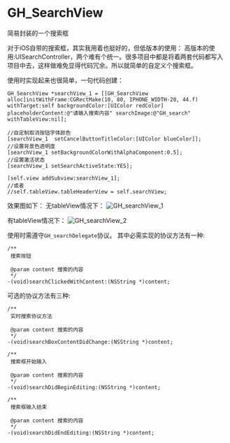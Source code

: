 # GH_SearchView
简易封装的一个搜索框

对于iOS自带的搜索框，其实我用着也挺好的，但低版本的使用：  高版本的使用:UISearchController，两个难有个统一。很多项目中都是将着两套代码都写入项目中去，这样做难免显得代码冗余。所以就简单的自定义个搜索框。

使用时实现起来也很简单，一句代码创建：

```
GH_SearchView *searchView_1 = [[GH_SearchView alloc]initWithFrame:CGRectMake(10, 80, IPHONE_WIDTH-20, 44.f) withTarget:self backgroundColor:[UIColor redColor] placeholderContent:@"请输入搜索内容" searchImage:@"GH_search" withTableView:nil];
 
//自定制取消按钮字体颜色
[searchView_1  setCancelButtonTitleColor:[UIColor blueColor]];
//设置背景色透明度
[searchView_1 setBackgroundColorWithAlphaComponent:0.5];
//设置激活状态
[searchView_1 setSearchActiveState:YES];
    
[self.view addSubview:searchView_1];
//或者
//self.tableView.tableHeaderView = self.searchView;
```

效果图如下：
无tableView情况下：
![GH_searchView_1](http://obzx0h1re.bkt.clouddn.com/GH_searchView_1.png)

有tableView情况下：
![GH_searchView_2](http://obzx0h1re.bkt.clouddn.com/GH_searchView_2.png)

使用时需遵守<code>GH_searchDelegate</code>协议。
其中必需实现的协议方法有一种:

```
/**
 搜索按钮

 @param content 搜索的内容
 */
-(void)searchClickedWithContent:(NSString *)content;
```

可选的协议方法有三种:

```
/**
 实时搜索协议方法

 @param content 搜索的内容
 */
-(void)searchBoxContentDidChange:(NSString *)content;

/**
 搜索框开始输入

 @param content 搜索的内容
 */
-(void)searchDidBeginEditing:(NSString *)content;

/**
 搜索框输入结束

 @param content 搜索的内容
 */
-(void)searchDidEndEditing:(NSString *)content;
```


